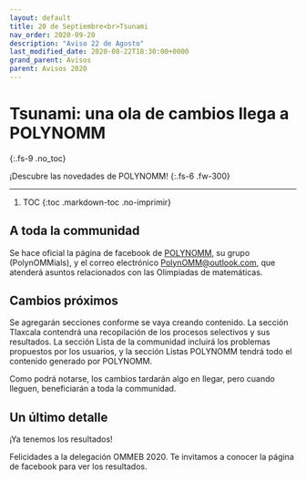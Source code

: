 ```yaml
---
layout: default
title: 20 de Septiembre<br>Tsunami
nav_order: 2020-09-20
description: "Aviso 22 de Agosto"
last_modified_date: 2020-08-22T18:30:00+0000
grand_parent: Avisos
parent: Avisos 2020
---
```


<link rel="stylesheet" href="{{ '/assets/css/just-the-docs-degArcoiris.css' | absolute_url }}">
<script>
    jtd.setTheme('degArcoiris');
</script>

# Tsunami: una ola de cambios llega a POLYN<span class="deg-sitio deg-sitio-texto">OMM</span><i class="jpa-all-default-rel-smiling_face_with_hearts_with_face_mask jpa-2em"></i>
{:.fs-9 .no_toc}

¡Descubre las novedades de POLYN<span class="deg-sitio deg-sitio-texto">OMM</span>!<i class="jpa-anim-rel-partying_face jpa-2em"></i>
{:.fs-6 .fw-300}

---

1. TOC
{:toc .markdown-toc .no-imprimir}

## A toda la c<span class="deg-sitio deg-sitio-texto">omm</span>unidad

Se hace oficial la página de facebook de [POLYNOMM](https://www.facebook.com/Polynomm-100666925132315), su grupo (<span class="deg-sitio deg-sitio-texto">PolynOMMials</span>), y el correo electrónico <span class="deg-sitio deg-sitio-texto">PolynOMM@outlook.com</span>, que atenderá asuntos relacionados con las Olimpiadas de matemáticas.

## Cambios próximos

Se agregarán secciones conforme se vaya creando contenido. La sección <span class="deg-sitio deg-sitio-texto">Tlaxcala</span> contendrá una recopilación de los procesos selectivos y sus resultados. La sección <span class="deg-sitio deg-sitio-texto">Lista de la communidad</span> incluirá los problemas propuestos por los usuarios, y la sección <span class="deg-sitio deg-sitio-texto">Listas POLYNOMM</span> tendrá todo el contenido generado por POLYN<span class="deg-sitio deg-sitio-texto">OMM</span>.

Como podrá notarse, los cambios tardarán algo en llegar, pero cuando lleguen, beneficiarán a toda la c<span class="deg-sitio deg-sitio-texto">omm</span>unidad.

## Un último detalle

¡Ya tenemos los resultados!

Felicidades a la delegación <span class="deg-sitio deg-sitio-texto">OMMEB 2020</span>. Te invitamos a conocer la página de facebook para ver los resultados.




